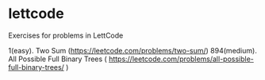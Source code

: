 # lettcode
Exercises for problems in LettCode

1(easy). Two Sum (https://leetcode.com/problems/two-sum/)
894(medium). All Possible Full Binary Trees ( https://leetcode.com/problems/all-possible-full-binary-trees/ )
